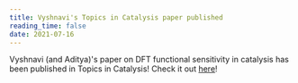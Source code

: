 ```yaml
---
title: Vyshnavi's Topics in Catalysis paper published
reading_time: false
date: 2021-07-16
---
```


Vyshnavi (and Aditya)'s paper on DFT functional sensitivity in catalysis has been published in Topics in Catalysis! Check it out [here](https://link.springer.com/article/10.1007/s11244-021-01482-5)!

<!--more-->
